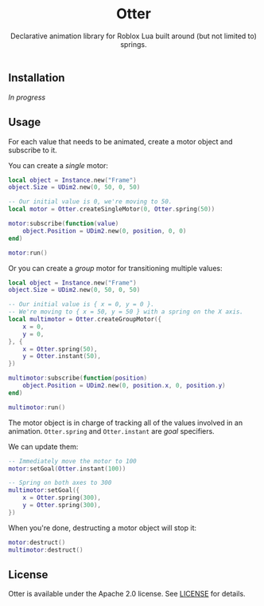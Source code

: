 <h1 align="center">Otter</h1>
<div align="center">
<!-- Coming soon!
	<a href="https://travis-ci.org/Roblox/otter">
		<img src="https://api.travis-ci.org/Roblox/otter.svg?branch=master" alt="Travis-CI Build Status" />
	</a>
	<a href="https://coveralls.io/github/Roblox/otter?branch=master">
		<img src="https://coveralls.io/repos/github/Roblox/otter/badge.svg?branch=master" alt="Coveralls Coverage" />
	</a>
	<a href="https://roblox.github.io/otter">
		<img src="https://img.shields.io/badge/docs-website-green.svg" alt="Documentation" />
	</a>
-->
</div>

<div align="center">
	Declarative animation library for Roblox Lua built around (but not limited to) springs.
</div>

<div>&nbsp;</div>

## Installation
*In progress*

## Usage
For each value that needs to be animated, create a motor object and subscribe to it.

You can create a *single* motor:

```lua
local object = Instance.new("Frame")
object.Size = UDim2.new(0, 50, 0, 50)

-- Our initial value is 0, we're moving to 50.
local motor = Otter.createSingleMotor(0, Otter.spring(50))

motor:subscribe(function(value)
	object.Position = UDim2.new(0, position, 0, 0)
end)

motor:run()
```

Or you can create a *group* motor for transitioning multiple values:

```lua
local object = Instance.new("Frame")
object.Size = UDim2.new(0, 50, 0, 50)

-- Our initial value is { x = 0, y = 0 }.
-- We're moving to { x = 50, y = 50 } with a spring on the X axis.
local multimotor = Otter.createGroupMotor({
	x = 0,
	y = 0,
}, {
	x = Otter.spring(50),
	y = Otter.instant(50),
})

multimotor:subscribe(function(position)
	object.Position = UDim2.new(0, position.x, 0, position.y)
end)

multimotor:run()
```

The motor object is in charge of tracking all of the values involved in an animation. `Otter.spring` and `Otter.instant` are *goal* specifiers.

We can update them:

```lua
-- Immediately move the motor to 100
motor:setGoal(Otter.instant(100))

-- Spring on both axes to 300
multimotor:setGoal({
	x = Otter.spring(300),
	y = Otter.spring(300),
})
```

When you're done, destructing a motor object will stop it:

```lua
motor:destruct()
multimotor:destruct()
```

## License
Otter is available under the Apache 2.0 license. See [LICENSE](LICENSE) for details.